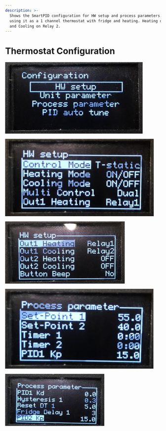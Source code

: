 ```yaml
---
description: >-
  Shows the SmartPID configuration for HW setup and process parameters when
  using it as a 1 channel thermostat with fridge and heating. Heating on Relay 1
  and Cooling on Relay 2.
---
```


# Thermostat Configuration

![](../../.gitbook/assets/image%20%2827%29.png)

![](../../.gitbook/assets/image%20%2862%29.png)

![](../../.gitbook/assets/image%20%2865%29.png)

![](../../.gitbook/assets/image%20%2811%29.png)

![](../../.gitbook/assets/image%20%2861%29.png)



